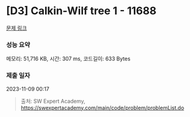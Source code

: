 # [D3] Calkin-Wilf tree 1 - 11688 

[문제 링크](https://swexpertacademy.com/main/code/problem/problemDetail.do?contestProbId=AXgZSOn6ApIDFASW) 

### 성능 요약

메모리: 51,716 KB, 시간: 307 ms, 코드길이: 633 Bytes

### 제출 일자

2023-11-09 00:17



> 출처: SW Expert Academy, https://swexpertacademy.com/main/code/problem/problemList.do